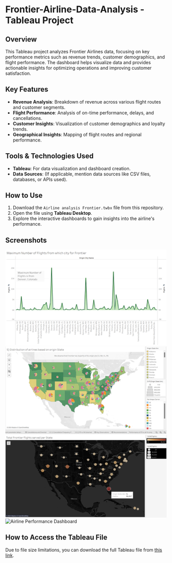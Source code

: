 # Frontier-Airline-Data-Analysis - Tableau Project


## Overview

This Tableau project analyzes Frontier Airlines data, focusing on key performance metrics such as revenue trends, customer demographics, and flight performance. The dashboard helps visualize data and provides actionable insights for optimizing operations and improving customer satisfaction.

## Key Features

- **Revenue Analysis**: Breakdown of revenue across various flight routes and customer segments.
- **Flight Performance**: Analysis of on-time performance, delays, and cancellations.
- **Customer Insights**: Visualization of customer demographics and loyalty trends.
- **Geographical Insights**: Mapping of flight routes and regional performance.

## Tools & Technologies Used

- **Tableau**: For data visualization and dashboard creation.
- **Data Sources**: (If applicable, mention data sources like CSV files, databases, or APIs used).

## How to Use

1. Download the `Airline analysis Frontier.twbx` file from this repository.
2. Open the file using **Tableau Desktop**.
3. Explore the interactive dashboards to gain insights into the airline's performance.

## Screenshots


![Airline Performance Dashboard](https://github.com/mayunbodele/Frontier-Airline-Data-Analysis/blob/main/AA%20Max%20flights.png)
![Airline Performance Dashboard](https://github.com/mayunbodele/Frontier-Airline-Data-Analysis/blob/main/distribution%20AA.png)
![Airline Performance Dashboard](https://github.com/mayunbodele/Frontier-Airline-Data-Analysis/blob/main/total%20flights.png)
![Airline Performance Dashboard]()


## How to Access the Tableau File

Due to file size limitations, you can download the full Tableau file from [this link](https://drive.google.com/file/d/13QAp6-q2eRdw_tdOj6vTEzb60zIoclZv/view?usp=sharing).


